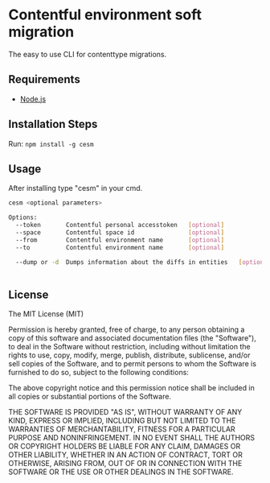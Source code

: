 # Contentful environment soft migration

The easy to use CLI for contenttype migrations.

## Requirements

* [Node.js](http://nodejs.org/)

## Installation Steps

Run: `npm install -g cesm`

## Usage

After installing type "cesm" in your cmd.

```bash
cesm <optional parameters>

Options:
  --token       Contentful personal accesstoken   [optional]
  --space       Contentful space id               [optional]
  --from        Contentful environment name       [optional]
  --to          Contentful environment name       [optional]

  --dump or -d  Dumps information about the diffs in entities   [optional]
  
```

## License

The MIT License (MIT)

Permission is hereby granted, free of charge, to any person obtaining a copy of this software and associated documentation files (the "Software"), to deal in the Software without restriction, including without limitation the rights to use, copy, modify, merge, publish, distribute, sublicense, and/or sell copies of the Software, and to permit persons to whom the Software is furnished to do so, subject to the following conditions:

The above copyright notice and this permission notice shall be included in all copies or substantial portions of the Software.

THE SOFTWARE IS PROVIDED "AS IS", WITHOUT WARRANTY OF ANY KIND, EXPRESS OR IMPLIED, INCLUDING BUT NOT LIMITED TO THE WARRANTIES OF MERCHANTABILITY, FITNESS FOR A PARTICULAR PURPOSE AND NONINFRINGEMENT. IN NO EVENT SHALL THE AUTHORS OR COPYRIGHT HOLDERS BE LIABLE FOR ANY CLAIM, DAMAGES OR OTHER LIABILITY, WHETHER IN AN ACTION OF CONTRACT, TORT OR OTHERWISE, ARISING FROM, OUT OF OR IN CONNECTION WITH THE SOFTWARE OR THE USE OR OTHER DEALINGS IN THE SOFTWARE.
